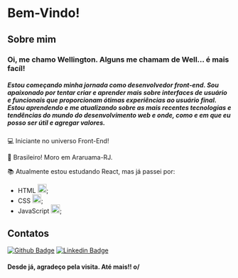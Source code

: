 # Bem-Vindo!

 
## Sobre mim
### Oi, me chamo Wellington. Alguns me chamam de Well... é mais facíl!
##### Estou começando minha jornada como desenvolvedor front-end. Sou apaixonado por tentar criar e aprender mais sobre interfaces de usuário e funcionais que proporcionam ótimas experiências ao usuário final. Estou aprendendo e me atualizando sobre as mais recentes tecnologias e tendências do mundo do desenvolvimento web e onde, como e em que eu posso ser útil e agregar valores.


:computer: Iniciante no universo Front-End!

:house_with_garden: Brasileiro! Moro em Araruama-RJ.

:books: Atualmente estou estudando React, mas já passei por:
* HTML <img src="https://cdn.jsdelivr.net/gh/devicons/devicon@latest/icons/html5/html5-original.svg" height='20px' width='20' />;
* CSS  <img src="https://cdn.jsdelivr.net/gh/devicons/devicon@latest/icons/css3/css3-original.svg" height='20px' width='20'/>;
* JavaScript <img src="https://cdn.jsdelivr.net/gh/devicons/devicon@latest/icons/javascript/javascript-original.svg" height='20px' width='20' />;



 

## Contatos

[![Github Badge](https://img.shields.io/badge/-Github-000?style=flat-square&logo=Github&logoColor=white&link=LINK_GIT)](https://github.com/WellingtonSSJr)   [![Linkedin Badge](https://img.shields.io/badge/-LinkedIn-blue?style=flat-square&logo=Linkedin&logoColor=white&link=LINK_LINKEDIN)](https://www.linkedin.com/in/wellingtonssoares/)

#### Desde já, agradeço pela visita. Até mais!! o/

